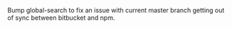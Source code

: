Bump global-search to fix an issue with current master branch getting out of sync between bitbucket and npm. 